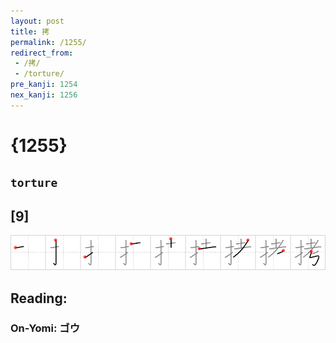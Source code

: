 ```yaml
---
layout: post
title: 拷
permalink: /1255/
redirect_from:
 - /拷/
 - /torture/
pre_kanji: 1254
nex_kanji: 1256
---
```


# {1255}

## `torture`

## [9]

<div class="stroke"><img src="../images/E68BB7.png" /></div>

## Reading:

### On-Yomi: ゴウ
